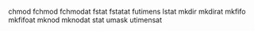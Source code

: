 chmod
fchmod
fchmodat
fstat
fstatat
futimens
lstat
mkdir
mkdirat
mkfifo
mkfifoat
mknod
mknodat
stat
umask
utimensat